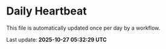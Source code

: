 # Daily Heartbeat
This file is automatically updated once per day by a workflow.

Last update: **2025-10-27 05:32:29 UTC**
